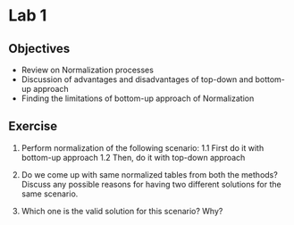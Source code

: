# Lab 1 

## Objectives

- Review on Normalization processes
- Discussion of advantages and disadvantages of top-down and bottom-up approach
- Finding the limitations of bottom-up approach of Normalization

## Exercise

1. Perform normalization of the following scenario:
	1.1 First do it with bottom-up approach
	1.2 Then, do it with top-down approach

<!-- Add a picture for the scenario -->

2. Do we come up with same normalized tables from both the methods? Discuss any possible reasons for having two different solutions for the same scenario.

3. Which one is the valid solution for this scenario? Why?

   